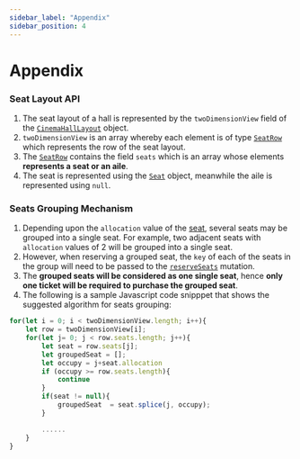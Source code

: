 ```yaml
---
sidebar_label: "Appendix"
sidebar_position: 4
---
```


# Appendix

### Seat Layout API

1. The seat layout of a hall is represented by the `twoDimensionView` field of the [`CinemaHallLayout`](/docs/graphql/objects#cinemahalllayout) object.
2. `twoDimensionView` is an array whereby each element is of type [`SeatRow`](/docs/graphql/objects#seatrow) which represents the row of the seat layout.
3. The [`SeatRow`](/docs/graphql/objects#seatrow) contains the field `seats` which is an array whose elements **represents a seat or an aile**.  
4. The seat is represented using the [`Seat`](/docs/graphql/objects#seat) object, meanwhile the aile is represented using `null`.

### Seats Grouping Mechanism

1. Depending upon the `allocation` value of the [seat](/docs/graphql/objects#seat), several seats may be grouped into a single seat. For example, two adjacent seats with `allocation` values of 2 will be grouped into a single seat. 
2. However, when reserving a grouped seat, the `key` of each of the seats in the group will need to be passed to the [`reserveSeats`](/docs/graphql/mutations#reserveseats) mutation.
3. The **grouped seats will be considered as one single seat**, hence **only one ticket will be required to purchase the grouped seat**.
4. The following is a sample Javascript code snipppet that shows the suggested algorithm for seats grouping:

```javascript
for(let i = 0; i < twoDimensionView.length; i++){
    let row = twoDimensionView[i];
    for(let j= 0; j < row.seats.length; j++){
        let seat = row.seats[j];
        let groupedSeat = [];
        let occupy = j+seat.allocation
        if (occupy >= row.seats.length){
            continue
        }
        if(seat != null){
            groupedSeat  = seat.splice(j, occupy);
        }

        ......
    }
}
```

<!-- ### Eligible Tickets for Reserved Seats

1. The types of tickets that a user can purchase depends on the type of seats reserved. For example, if a user had reserved a `STANDARD` seat, he would be able to purchase `ADULT`, `STUDENT` or `SENIOR` tickets. Contrarily, if a user had reserved a `TWIN` seat, he would only be able to purchase `TWIN` ticket. 
2. To get the eligible ticket types for the reserved seats, the `selectedTickets` field of [MovieOrderSession](/docs/graphql/objects#movieordersession) can be queried upon calling the  -->